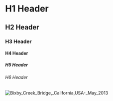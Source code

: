 # H1 Header
## H2 Header
### H3 Header
#### H4 Header
##### H5 Header
###### H6 Header
![Bixby_Creek_Bridge,_California,_USA_-_May_2013](https://github.com/user-attachments/assets/98cff856-3aad-45f8-9ee7-f89bba2076f4)
